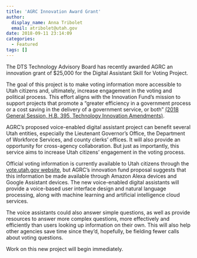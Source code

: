```yaml
---
title: 'AGRC Innovation Award Grant'
author:
  display_name: Anna Tribolet
  email: atribolet@utah.gov
date: 2018-09-11 23:14:09
categories:
  - Featured
tags: []
---
```

The DTS Technology Advisory Board has recently awarded AGRC an innovation grant of $25,000 for the Digital Assistant Skill for Voting Project.

The goal of this project is to make voting information more accessible to Utah citizens and, ultimately, increase engagement in the voting and political process. This effort aligns with the Innovation Fund’s mission to support projects that promote a “greater efficiency in a government process or a cost saving in the delivery of a government service, or both” [(2018 General Session, H.B. 395, Technology Innovation Amendments)](https://le.utah.gov/~2018/bills/static/HB0395.html). 

AGRC’s proposed voice-enabled digital assistant project can benefit several Utah entities, especially the Lieutenant Governor’s Office, the Department of Workforce Services, and county clerks’ offices. It will also provide an opportunity for cross-agency collaboration. But just as importantly, this service aims to increase Utah citizens’ engagement in the voting process.

Official voting information is currently available to Utah citizens through the [vote.utah.gov website](https://vote.utah.gov/vote/menu/index), but AGRC’s innovation fund proposal suggests that this information be made available through Amazon Alexa devices and Google Assistant devices. The new voice-enabled digital assistants will provide a voice-based user interface design and natural language processing, along with machine learning and artificial intelligence cloud services.

The voice assistants could also answer simple questions, as well as provide resources to answer more complex questions, more effectively and efficiently than users looking up information on their own. This will also help other agencies save time since they’d, hopefully, be fielding fewer calls about voting questions.

Work on this new project will begin immediately. 
